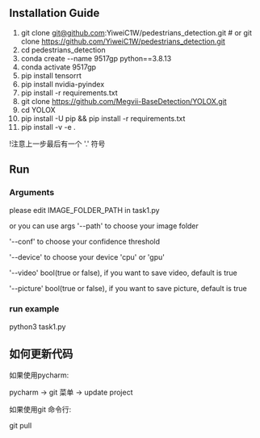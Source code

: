 ## Installation Guide 
1. git clone git@github.com:YiweiC1W/pedestrians_detection.git # or git clone  https://github.com/YiweiC1W/pedestrians_detection.git
2. cd pedestrians_detection
3. conda create --name 9517gp python==3.8.13
4. conda activate 9517gp
5. pip install tensorrt
6. pip install nvidia-pyindex
7. pip install -r requirements.txt
8. git clone https://github.com/Megvii-BaseDetection/YOLOX.git
9. cd YOLOX
10. pip install -U pip && pip install -r requirements.txt
11. pip install -v -e .

!注意上一步最后有一个 '.' 符号  

## Run

### Arguments

please edit IMAGE_FOLDER_PATH in task1.py

or you can use args '--path' to choose your image folder

'--conf' to choose your confidence threshold

'--device' to choose your device 'cpu' or 'gpu'

'--video' bool(true or false), if you want to save video, default is true

'--picture' bool(true or false), if you want to save picture, default is true



### run example
python3 task1.py

## 如何更新代码

如果使用pycharm:

pycharm -> git 菜单 -> update project


如果使用git 命令行:

git pull
